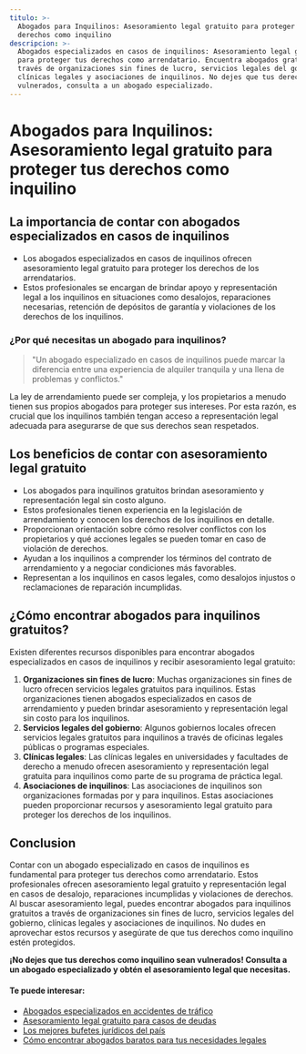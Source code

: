 ```yaml
---
titulo: >-
  Abogados para Inquilinos: Asesoramiento legal gratuito para proteger tus
  derechos como inquilino
descripcion: >-
  Abogados especializados en casos de inquilinos: Asesoramiento legal gratuito
  para proteger tus derechos como arrendatario. Encuentra abogados gratuitos a
  través de organizaciones sin fines de lucro, servicios legales del gobierno,
  clínicas legales y asociaciones de inquilinos. No dejes que tus derechos sean
  vulnerados, consulta a un abogado especializado.
---
```


# Abogados para Inquilinos: Asesoramiento legal gratuito para proteger tus derechos como inquilino

## La importancia de contar con abogados especializados en casos de inquilinos

- Los abogados especializados en casos de inquilinos ofrecen asesoramiento legal gratuito para proteger los derechos de los arrendatarios.
- Estos profesionales se encargan de brindar apoyo y representación legal a los inquilinos en situaciones como desalojos, reparaciones necesarias, retención de depósitos de garantía y violaciones de los derechos de los inquilinos.

### ¿Por qué necesitas un abogado para inquilinos?

> "Un abogado especializado en casos de inquilinos puede marcar la diferencia entre una experiencia de alquiler tranquila y una llena de problemas y conflictos."

La ley de arrendamiento puede ser compleja, y los propietarios a menudo tienen sus propios abogados para proteger sus intereses. Por esta razón, es crucial que los inquilinos también tengan acceso a representación legal adecuada para asegurarse de que sus derechos sean respetados.

## Los beneficios de contar con asesoramiento legal gratuito

- Los abogados para inquilinos gratuitos brindan asesoramiento y representación legal sin costo alguno.
- Estos profesionales tienen experiencia en la legislación de arrendamiento y conocen los derechos de los inquilinos en detalle.
- Proporcionan orientación sobre cómo resolver conflictos con los propietarios y qué acciones legales se pueden tomar en caso de violación de derechos.
- Ayudan a los inquilinos a comprender los términos del contrato de arrendamiento y a negociar condiciones más favorables.
- Representan a los inquilinos en casos legales, como desalojos injustos o reclamaciones de reparación incumplidas.

## ¿Cómo encontrar abogados para inquilinos gratuitos?

Existen diferentes recursos disponibles para encontrar abogados especializados en casos de inquilinos y recibir asesoramiento legal gratuito:

1. **Organizaciones sin fines de lucro**: Muchas organizaciones sin fines de lucro ofrecen servicios legales gratuitos para inquilinos. Estas organizaciones tienen abogados especializados en casos de arrendamiento y pueden brindar asesoramiento y representación legal sin costo para los inquilinos.
2. **Servicios legales del gobierno**: Algunos gobiernos locales ofrecen servicios legales gratuitos para inquilinos a través de oficinas legales públicas o programas especiales.
3. **Clínicas legales**: Las clínicas legales en universidades y facultades de derecho a menudo ofrecen asesoramiento y representación legal gratuita para inquilinos como parte de su programa de práctica legal.
4. **Asociaciones de inquilinos**: Las asociaciones de inquilinos son organizaciones formadas por y para inquilinos. Estas asociaciones pueden proporcionar recursos y asesoramiento legal gratuito para proteger los derechos de los inquilinos.

## Conclusion

Contar con un abogado especializado en casos de inquilinos es fundamental para proteger tus derechos como arrendatario. Estos profesionales ofrecen asesoramiento legal gratuito y representación legal en casos de desalojo, reparaciones incumplidas y violaciones de derechos. Al buscar asesoramiento legal, puedes encontrar abogados para inquilinos gratuitos a través de organizaciones sin fines de lucro, servicios legales del gobierno, clínicas legales y asociaciones de inquilinos. No dudes en aprovechar estos recursos y asegúrate de que tus derechos como inquilino estén protegidos.

**¡No dejes que tus derechos como inquilino sean vulnerados! Consulta a un abogado especializado y obtén el asesoramiento legal que necesitas.**

#### Te puede interesar:

- [Abogados especializados en accidentes de tráfico](abogados-especialistas-en-accidentes-de-trafico)
- [Asesoramiento legal gratuito para casos de deudas](abogados-especialistas-en-deudas)
- [Los mejores bufetes jurídicos del país](mejores-abogados-penalistas)
- [Cómo encontrar abogados baratos para tus necesidades legales](abogados-baratos)
